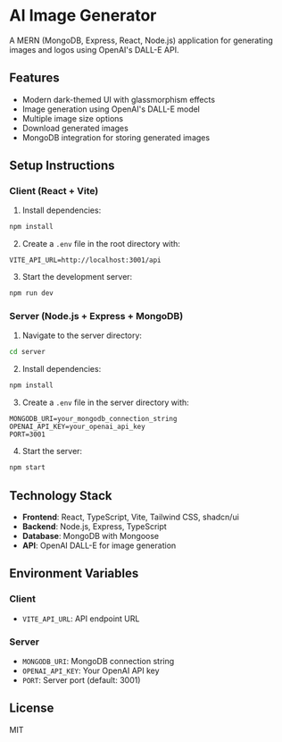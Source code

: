 
# AI Image Generator

A MERN (MongoDB, Express, React, Node.js) application for generating images and logos using OpenAI's DALL-E API.

## Features

- Modern dark-themed UI with glassmorphism effects
- Image generation using OpenAI's DALL-E model
- Multiple image size options
- Download generated images
- MongoDB integration for storing generated images

## Setup Instructions

### Client (React + Vite)

1. Install dependencies:
```bash
npm install
```

2. Create a `.env` file in the root directory with:
```
VITE_API_URL=http://localhost:3001/api
```

3. Start the development server:
```bash
npm run dev
```

### Server (Node.js + Express + MongoDB)

1. Navigate to the server directory:
```bash
cd server
```

2. Install dependencies:
```bash
npm install
```

3. Create a `.env` file in the server directory with:
```
MONGODB_URI=your_mongodb_connection_string
OPENAI_API_KEY=your_openai_api_key
PORT=3001
```

4. Start the server:
```bash
npm start
```

## Technology Stack

- **Frontend**: React, TypeScript, Vite, Tailwind CSS, shadcn/ui
- **Backend**: Node.js, Express, TypeScript
- **Database**: MongoDB with Mongoose
- **API**: OpenAI DALL-E for image generation

## Environment Variables

### Client
- `VITE_API_URL`: API endpoint URL

### Server
- `MONGODB_URI`: MongoDB connection string
- `OPENAI_API_KEY`: Your OpenAI API key
- `PORT`: Server port (default: 3001)

## License

MIT
